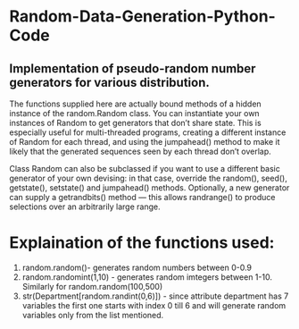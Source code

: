 # Random-Data-Generation-Python-Code

##  Implementation of pseudo-random number generators for various distribution. 

The functions supplied here are actually bound methods of a hidden instance of the random.Random class. You can instantiate your own instances of Random to get generators that don’t share state. This is especially useful for multi-threaded programs, creating a different instance of Random for each thread, and using the jumpahead() method to make it likely that the generated sequences seen by each thread don’t overlap.

Class Random can also be subclassed if you want to use a different basic generator of your own devising: in that case, override the random(), seed(), getstate(), setstate() and jumpahead() methods. Optionally, a new generator can supply a getrandbits() method — this allows randrange() to produce selections over an arbitrarily large range.

# Explaination of the functions used:

1. random.random()- generates random numbers between 0-0.9
2. random.randomint(1,10) - generates random imtegers between 1-10. Similarly for random.random(100,500)
3. str(Department[random.randint(0,6)]) - since attribute department has 7 variables the first one starts with index 0 till 6 and will generate random variables only from the list mentioned. 
